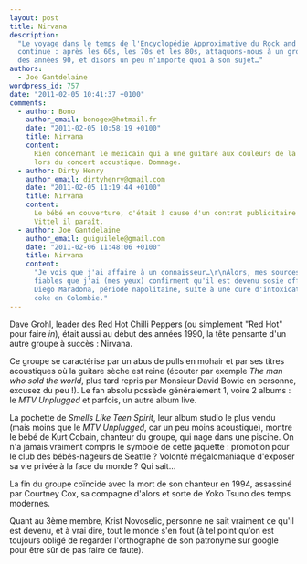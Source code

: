```yaml
---
layout: post
title: Nirvana
description:
  "Le voyage dans le temps de l'Encyclopédie Approximative du Rock and Roll
  continue : après les 60s, les 70s et les 80s, attaquons-nous à un groupe phare
  des années 90, et disons un peu n'importe quoi à son sujet…"
authors:
  - Joe Gantdelaine
wordpress_id: 757
date: "2011-02-05 10:41:37 +0100"
comments:
  - author: Bono
    author_email: bonogex@hotmail.fr
    date: "2011-02-05 10:58:19 +0100"
    title: Nirvana
    content:
      Rien concernant le mexicain qui a une guitare aux couleurs de la France
      lors du concert acoustique. Dommage.
  - author: Dirty Henry
    author_email: dirtyhenry@gmail.com
    date: "2011-02-05 11:19:44 +0100"
    title: Nirvana
    content:
      Le bébé en couverture, c'était à cause d'un contrat publicitaire avec
      Vittel il paraît.
  - author: Joe Gantdelaine
    author_email: guiguilele@gmail.com
    date: "2011-02-06 11:48:06 +0100"
    title: Nirvana
    content:
      "Je vois que j'ai affaire à un connaisseur…\r\nAlors, mes sources les plus
      fiables que j'ai (mes yeux) confirment qu'il est devenu sosie officiel de
      Diego Maradona, période napolitaine, suite à une cure d'intoxication à la
      coke en Colombie."
---
```


Dave Grohl, leader des Red Hot Chilli Peppers (ou simplement "Red Hot" pour
faire _in_), était aussi au début des années 1990, la tête pensante d'un autre
groupe à succès : Nirvana.

Ce groupe se caractérise par un abus de pulls en mohair et par ses titres
acoustiques où la guitare sèche est reine (écouter par exemple _The man who sold
the world_, plus tard repris par Monsieur David Bowie en personne, excusez du
peu !). Le fan absolu possède généralement 1, voire 2 albums : le _MTV
Unplugged_ et parfois, un autre album live.

La pochette de _Smells Like Teen Spirit_, leur album studio le plus vendu (mais
moins que le _MTV Unplugged_, car un peu moins acoustique), montre le bébé de
Kurt Cobain, chanteur du groupe, qui nage dans une piscine. On n'a jamais
vraiment compris le symbole de cette jaquette : promotion pour le club des
bébés-nageurs de Seattle ? Volonté mégalomaniaque d'exposer sa vie privée à la
face du monde ? Qui sait…

La fin du groupe coïncide avec la mort de son chanteur en 1994, assassiné par
Courtney Cox, sa compagne d'alors et sorte de Yoko Tsuno des temps modernes.

Quant au 3ème membre, Krist Novoselic, personne ne sait vraiment ce qu'il est
devenu, et à vrai dire, tout le monde s'en fout (à tel point qu'on est toujours
obligé de regarder l'orthographe de son patronyme sur google pour être sûr de
pas faire de faute).
